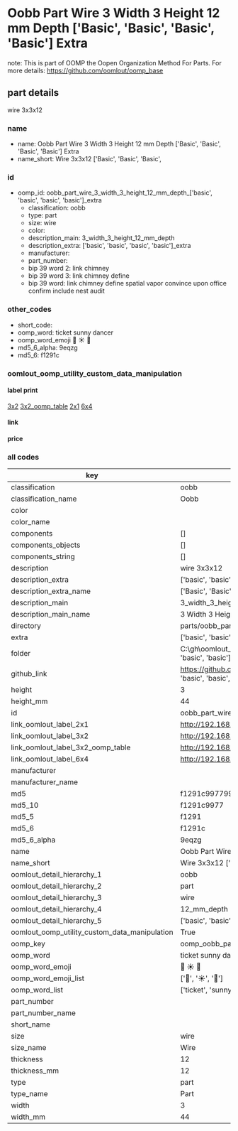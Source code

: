 # Oobb Part Wire 3 Width 3 Height 12 mm Depth ['Basic', 'Basic', 'Basic', 'Basic'] Extra  

note: This is part of OOMP the Oopen Organization Method For Parts. For more details: https://github.com/oomlout/oomp_base

##  part details
  



wire 3x3x12



### name
* name: Oobb Part Wire 3 Width 3 Height 12 mm Depth ['Basic', 'Basic', 'Basic', 'Basic'] Extra
* name_short: Wire 3x3x12 ['Basic', 'Basic', 'Basic',
### id
* oomp_id: oobb_part_wire_3_width_3_height_12_mm_depth_['basic', 'basic', 'basic', 'basic']_extra
  * classification: oobb
  * type: part
  * size: wire
  * color: 
  * description_main: 3_width_3_height_12_mm_depth
  * description_extra: ['basic', 'basic', 'basic', 'basic']_extra
  * manufacturer: 
  * part_number: 
  * bip 39 word 2: link chimney
  * bip 39 word 3: link chimney define
  * bip 39 word: link chimney define spatial vapor convince upon office confirm include nest audit

### other_codes
* short_code: 
* oomp_word: ticket sunny dancer
* oomp_word_emoji :ticket: :sunny: :dancer:
* md5_6_alpha: 9eqzg
* md5_6: f1291c






### oomlout_oomp_utility_custom_data_manipulation
#### label print
[3x2](http://192.168.1.245:1112/?label=oomp%209eqzg)
[3x2_oomp_table](http://192.168.1.108:1112/?label=oomp%209eqzg)
[2x1](http://192.168.1.242:1112/?label=oomp%209eqzg)
[6x4](http://192.168.1.55:1112/?label=oomp%209eqzg)    

#### link

                              

#### price







### all codes 
| key | value |  
| --- | --- |  
| classification | oobb |  
| classification_name | Oobb |  
| color |  |  
| color_name |  |  
| components | [] |  
| components_objects | [] |  
| components_string | [] |  
| description | wire 3x3x12 |  
| description_extra | ['basic', 'basic', 'basic', 'basic']_extra |  
| description_extra_name | ['Basic', 'Basic', 'Basic', 'Basic'] Extra |  
| description_main | 3_width_3_height_12_mm_depth |  
| description_main_name | 3 Width 3 Height 12 mm Depth |  
| directory | parts/oobb_part_wire_3_width_3_height_12_mm_depth_['basic', 'basic', 'basic', 'basic']_extra |  
| extra | ['basic', 'basic', 'basic', 'basic'] |  
| folder | C:\gh\oomlout_oobb_version_4_generated_parts\things\oobb_part_wire_3_width_3_height_12_mm_depth_['basic', 'basic', 'basic', 'basic']_extra |  
| github_link | https://github.com/oomlout/oomlout_oomp_part_src/tree/main/parts/oobb_part_wire_3_width_3_height_12_mm_depth_['basic', 'basic', 'basic', 'basic']_extra |  
| height | 3 |  
| height_mm | 44 |  
| id | oobb_part_wire_3_width_3_height_12_mm_depth_['basic', 'basic', 'basic', 'basic']_extra |  
| link_oomlout_label_2x1 | http://192.168.1.242:1112/?label=oomp%209eqzg |  
| link_oomlout_label_3x2 | http://192.168.1.245:1112/?label=oomp%209eqzg |  
| link_oomlout_label_3x2_oomp_table | http://192.168.1.108:1112/?label=oomp%209eqzg |  
| link_oomlout_label_6x4 | http://192.168.1.55:1112/?label=oomp%209eqzg |  
| manufacturer |  |  
| manufacturer_name |  |  
| md5 | f1291c9977999ddcbe78bd08730a0410 |  
| md5_10 | f1291c9977 |  
| md5_5 | f1291 |  
| md5_6 | f1291c |  
| md5_6_alpha | 9eqzg |  
| name | Oobb Part Wire 3 Width 3 Height 12 mm Depth ['Basic', 'Basic', 'Basic', 'Basic'] Extra |  
| name_short | Wire 3x3x12 ['Basic', 'Basic', 'Basic', |  
| oomlout_detail_hierarchy_1 | oobb |  
| oomlout_detail_hierarchy_2 | part |  
| oomlout_detail_hierarchy_3 | wire |  
| oomlout_detail_hierarchy_4 | 12_mm_depth |  
| oomlout_detail_hierarchy_5 | ['basic', 'basic', 'basic', 'basic']_extra |  
| oomlout_oomp_utility_custom_data_manipulation | True |  
| oomp_key | oomp_oobb_part_wire_3_width_3_height_12_mm_depth_['basic', 'basic', 'basic', 'basic']_extra |  
| oomp_word | ticket sunny dancer |  
| oomp_word_emoji | :ticket: :sunny: :dancer: |  
| oomp_word_emoji_list | [':ticket:', ':sunny:', ':dancer:'] |  
| oomp_word_list | ['ticket', 'sunny', 'dancer'] |  
| part_number |  |  
| part_number_name |  |  
| short_name |  |  
| size | wire |  
| size_name | Wire |  
| thickness | 12 |  
| thickness_mm | 12 |  
| type | part |  
| type_name | Part |  
| width | 3 |  
| width_mm | 44 |  
